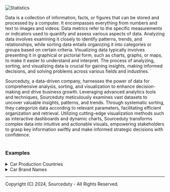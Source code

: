 ![Statistics](https://github.com/sourceduty/Data_Metrics/assets/123030236/4395bff6-53b9-4a1c-8b96-6930511c8eaa)

Data is a collection of information, facts, or figures that can be stored and processed by a computer. It encompasses everything from numbers and text to images and videos. Data metrics refer to the specific measurements or indicators used to quantify and assess various aspects of data. Analyzing data involves examining it closely to identify patterns, trends, and relationships, while sorting data entails organizing it into categories or groups based on certain criteria. Visualizing data typically involves presenting it in graphical or pictorial form, such as charts, graphs, or maps, to make it easier to understand and interpret. The process of analyzing, sorting, and visualizing data is crucial for gaining insights, making informed decisions, and solving problems across various fields and industries.

Sourceduty, a data-driven company, harnesses the power of data for comprehensive analysis, sorting, and visualization to enhance decision-making and drive business growth. Leveraging advanced analytics tools and techniques, Sourceduty meticulously examines vast datasets to uncover valuable insights, patterns, and trends. Through systematic sorting, they categorize data according to relevant parameters, facilitating efficient organization and retrieval. Utilizing cutting-edge visualization methods such as interactive dashboards and dynamic charts, Sourceduty transforms complex data into intuitive and actionable visuals, empowering stakeholders to grasp key information swiftly and make informed strategic decisions with confidence.

#
### Examples

<details><summary>Car Production Countries</summary>
<br>

### Car Production Countries

![Popular_Car_Brands_and_Locations](https://github.com/sourceduty/Data_Metrics/assets/123030236/c41604a7-71bc-4b92-9d73-e4a17fd3fb1d)

The most productive brand and country location for car production.

``` The most productive car brand is Toyoya which is located in Toyota City, Japan. ```

Toyota stands out as the most productive car brand in the dataset, with a total of 32 models listed. Known globally for its high-quality, durable, and reliable vehicles, Toyota continues to be a leading force in the automotive industry. It is headquartered in Toyota City, Japan, a location that has become synonymous with automotive innovation. Among its diverse range of models, Toyota offers everything from compact cars and sedans to SUVs and trucks, catering to a wide spectrum of consumers. The brand has maintained a strong commitment to sustainability and technological advancements, making significant strides in hybrid and electric vehicle technologies. Toyota's enduring popularity and broad model lineup underscore its significant role in shaping the future of transportation.

### Data

This [dataset](https://www.kaggle.com/datasets/rifkaregmi/branded-cars-dataset) was used for this analysis.

#

The five most popular car brands in the dataset are:

1. Toyota - 32 models
2. Nissan - 18 models
3. Mazda - 17 models
4. Mitsubishi - 13 models
5. Honda - 13 models

Here are the headquarters locations for each of the five most popular car brands based on the dataset:

1. Toyota: Headquartered in Toyota City, Japan.
2. Nissan: Headquartered in Yokohama, Japan.
3. Mazda: Headquartered in Hiroshima, Japan.
4. Mitsubishi: Headquartered in Minato, Tokyo, Japan.
5. Honda: Headquartered in Minato, Tokyo, Japan.

<br>    
</details>

<details><summary>Car Brand Names</summary>
<br>

The dataset analysis reveals that car brand names are commonly 5 to 6 letters long. This trend suggests a preference for conciseness and ease of pronunciation, which can aid in brand recall and global marketability. Brands like Honda, Toyota, and Mazda exemplify this trend, each utilizing a compact and easily recognizable name. Longer names, such as Mitsubishi and Mercedes-Benz, are less frequent but carry distinctive historical or cultural connotations that contribute to strong brand identity. This balance between brevity and meaning in car brand names is a crucial aspect of automotive marketing, reflecting how brands position themselves in a competitive market.

### Data

This [dataset](https://www.kaggle.com/datasets/rifkaregmi/branded-cars-dataset) was used for this analysis.

#
The 15 most popular car brands in the dataset, based on their frequency, are:

1. Toyota (32 occurrences)
2. Nissan (18 occurrences)
3. Mazda (17 occurrences)
4. Mitsubishi (13 occurrences)
5. Honda (13 occurrences)
6. Volkswagen (12 occurrences)
7. Subaru (12 occurrences)
8. Peugot (11 occurrences)
9. Volvo (11 occurrences)
10. Dodge (9 occurrences)
11. Mercedes-Benz (8 occurrences)
12. BMW (8 occurrences)
13. Audi (7 occurrences)
14. Plymouth (7 occurrences)
15. Saab (6 occurrences)

#
Here are the meanings or origins behind some of these popular car brand names:

Toyota - Named after the founder, Sakichi Toyoda. The name was changed from "Toyoda" to "Toyota" because it sounded better and took 8 brush strokes, a number considered lucky in Japanese culture.

Nissan - Originally founded as Nihon Sangyo, meaning "Japan Industries," which was abbreviated to Nissan.

Mazda - Named after Ahura Mazda, the god of light, wisdom, intelligence, and harmony in early civilization of West Asia.

Mitsubishi - The name means "three diamonds" in Japanese, which is reflected in the company's logo.

Honda - Named after its founder, Soichiro Honda.

Volkswagen - Means "people's car" in German, originally designed to be an affordable and simple car for everyone.

Subaru - The Japanese name for the Pleiades star cluster, which is also represented in the company’s logo.

Peugeot - Named after the Peugeot family, which began industrial activity with steel foundries before moving into car production.

Volvo - Derived from the Latin word "volvere," meaning "to roll," signifying mobility.

Dodge - Named after the Dodge brothers, Horace and John, who founded the company.

Mercedes-Benz - "Mercedes" is of Spanish origin, named after Mercédès Jellinek, the daughter of an Austrian diplomat and businessman Emil Jellinek who specified an engine that was later named after her. "Benz" comes from Karl Benz, the inventor of the first patented motor car.

BMW - Abbreviation for Bayerische Motoren Werke, or in English, Bavarian Motor Works.

Audi - Latin translation of the founder’s surname, August Horch. "Horch" means "listen" in German, which becomes "Audi" in Latin.

Plymouth - Named after Plymouth, Massachusetts, the place where the first pilgrims landed in the U.S., symbolizing endurance and strength.

Saab - Originally an acronym for "Svenska Aeroplan AB" (Swedish Aeroplane Company), reflecting its origins as an aircraft manufacturer.

#
The 15 most common word lengths for car brand names in the dataset, based on frequency, are:

- 6 letters: 76 occurrences
- 5 letters: 54 occurrences
- 10 letters: 25 occurrences
- 4 letters: 13 occurrences
- 3 letters: 8 occurrences
- 13 letters: 8 occurrences
- 7 letters: 8 occurrences
- 8 letters: 7 occurrences
- 11 letters: 3 occurrences
- 9 letters: 3 occurrences

<br>    
</details>

***
Copyright (C) 2024, Sourceduty - All Rights Reserved.
